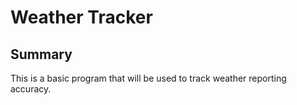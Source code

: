# Weather Tracker

## Summary

This is a basic program that will be used to track weather reporting accuracy.

